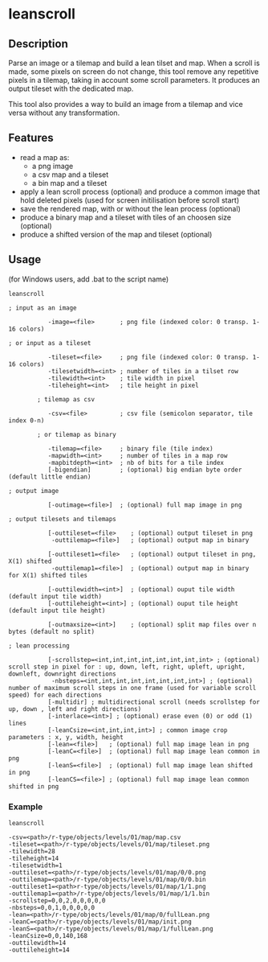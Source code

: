 # leanscroll
## Description
Parse an image or a tilemap and build a lean tilset and map.
When a scroll is made, some pixels on screen do not change, this tool remove any repetitive pixels in a tilemap, taking in account some scroll parameters.
It produces an output tileset with the dedicated map.

This tool also provides a way to build an image from a tilemap and vice versa without any transformation.

## Features
* read a map as:
    - a png image
    - a csv map and a tileset
    - a bin map and a tileset
* apply a lean scroll process (optional) and produce a common image that hold deleted pixels (used for screen initilisation before scroll start)
* save the rendered map, with or without the lean process (optional)
* produce a binary map and a tileset with tiles of an choosen size (optional)
* produce a shifted version of the map and tileset (optional)

## Usage

(for Windows users, add .bat to the script name)

```
leanscroll 

; input as an image

           -image=<file>       ; png file (indexed color: 0 transp. 1-16 colors)

; or input as a tileset

           -tileset=<file>     ; png file (indexed color: 0 transp. 1-16 colors)
           -tilesetwidth=<int> ; number of tiles in a tilset row
           -tilewidth=<int>    ; tile width in pixel
           -tileheight=<int>   ; tile height in pixel

        ; tilemap as csv

           -csv=<file>         ; csv file (semicolon separator, tile index 0-n)

        ; or tilemap as binary

           -tilemap=<file>     ; binary file (tile index)
           -mapwidth=<int>     ; number of tiles in a map row
           -mapbitdepth=<int>  ; nb of bits for a tile index
           [-bigendian]        ; (optional) big endian byte order (default little endian)

; output image

           [-outimage=<file>]  ; (optional) full map image in png

; output tilesets and tilemaps

           [-outtileset=<file>    ; (optional) output tileset in png
            -outtilemap=<file>]   ; (optional) output map in binary

           [-outtileset1=<file>   ; (optional) output tileset in png, X(1) shifted
            -outtilemap1=<file>]  ; (optional) output map in binary for X(1) shifted tiles

           [-outtilewidth=<int>]  ; (optional) ouput tile width (default input tile width)
           [-outtileheight=<int>] ; (optional) ouput tile height (default input tile height)

           [-outmaxsize=<int>]    ; (optional) split map files over n bytes (default no split)

; lean processing

           [-scrollstep=<int,int,int,int,int,int,int,int> ; (optional) scroll step in pixel for : up, down, left, right, upleft, upright, downleft, downright directions
            -nbsteps=<int,int,int,int,int,int,int,int>] ; (optional) number of maximum scroll steps in one frame (used for variable scroll speed) for each directions
           [-multidir] ; multidirectional scroll (needs scrollstep for up, down , left and right directions)
           [-interlace=<int>] ; (optional) erase even (0) or odd (1) lines
           [-leanCsize=<int,int,int,int>] ; common image crop parameters : x, y, width, height
           [-lean=<file>]   ; (optional) full map image lean in png
           [-leanC=<file>]  ; (optional) full map image lean common in png
           [-leanS=<file>]  ; (optional) full map image lean shifted in png
           [-leanCS=<file>] ; (optional) full map image lean common shifted in png
```

### Example

```
leanscroll

-csv=<path>/r-type/objects/levels/01/map/map.csv
-tileset=<path>/r-type/objects/levels/01/map/tileset.png
-tilewidth=28
-tileheight=14
-tilesetwidth=1
-outtileset=<path>/r-type/objects/levels/01/map/0/0.png
-outtilemap=<path>/r-type/objects/levels/01/map/0/0.bin
-outtileset1=<path>r-type/objects/levels/01/map/1/1.png
-outtilemap1=<path>/r-type/objects/levels/01/map/1/1.bin
-scrollstep=0,0,2,0,0,0,0,0
-nbsteps=0,0,1,0,0,0,0,0
-lean=<path>/r-type/objects/levels/01/map/0/fullLean.png
-leanC=<path>/r-type/objects/levels/01/map/init.png
-leanS=<path>/r-type/objects/levels/01/map/1/fullLean.png
-leanCsize=0,0,140,168
-outtilewidth=14
-outtileheight=14
```